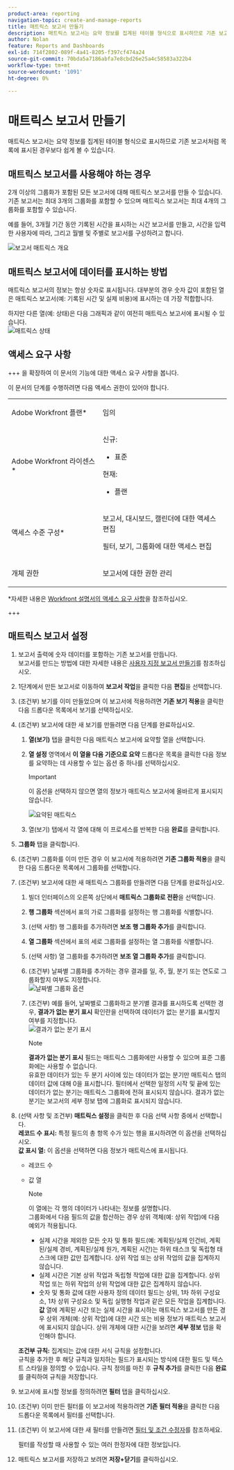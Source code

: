 ```yaml
---
product-area: reporting
navigation-topic: create-and-manage-reports
title: 매트릭스 보고서 만들기
description: 매트릭스 보고서는 요약 정보를 집계된 테이블 형식으로 표시하므로 기존 보고서처럼 목록에 표시된 경우보다 쉽게 볼 수 있습니다.
author: Nolan
feature: Reports and Dashboards
exl-id: 714f2802-089f-4a41-8205-f397cf474a24
source-git-commit: 70bda5a7186abfa7e8cbd26e25a4c58583a322b4
workflow-type: tm+mt
source-wordcount: '1091'
ht-degree: 0%

---
```


# 매트릭스 보고서 만들기

매트릭스 보고서는 요약 정보를 집계된 테이블 형식으로 표시하므로 기존 보고서처럼 목록에 표시된 경우보다 쉽게 볼 수 있습니다.

## 매트릭스 보고서를 사용해야 하는 경우

2개 이상의 그룹화가 포함된 모든 보고서에 대해 매트릭스 보고서를 만들 수 있습니다. 기존 보고서는 최대 3개의 그룹화를 포함할 수 있으며 매트릭스 보고서는 최대 4개의 그룹화를 포함할 수 있습니다.

예를 들어, 3개월 기간 동안 기록된 시간을 표시하는 시간 보고서를 만들고, 시간을 입력한 사용자에 따라, 그리고 월별 및 주별로 보고서를 구성하려고 합니다.

![보고서 매트릭스 개요](assets/report-matrix-overview-350x123.png)

## 매트릭스 보고서에 데이터를 표시하는 방법

매트릭스 보고서의 정보는 항상 숫자로 표시됩니다. 대부분의 경우 숫자 값이 포함된 열은 매트릭스 보고서(예: 기록된 시간 및 실제 비용)에 표시하는 데 가장 적합합니다.

하지만 다른 열(예: 상태)은 다음 그래픽과 같이 여전히 매트릭스 보고서에 표시될 수 있습니다.\
![매트릭스 상태](assets/report-matrix-status-350x73.png)

## 액세스 요구 사항

+++ 을 확장하여 이 문서의 기능에 대한 액세스 요구 사항을 봅니다.

이 문서의 단계를 수행하려면 다음 액세스 권한이 있어야 합니다.

<table style="table-layout:auto"> 
 <col> 
 <col> 
 <tbody> 
  <tr> 
   <td role="rowheader">Adobe Workfront 플랜*</td> 
   <td> <p>임의</p> </td> 
  </tr> 
  <tr> 
   <td role="rowheader">Adobe Workfront 라이센스*</td> 
      <td> 
      <p>신규:</p>
         <ul>
         <li><p>표준</p></li>
         </ul>
      <p>현재:</p>
         <ul>
         <li><p>플랜</p></li>
         </ul>
   </td>
  </tr> 
  <tr> 
   <td role="rowheader">액세스 수준 구성*</td> 
   <td><p>보고서, 대시보드, 캘린더에 대한 액세스 편집</p> <p>필터, 보기, 그룹화에 대한 액세스 편집</p></td> 
  </tr> 
  <tr> 
   <td role="rowheader">개체 권한</td> 
   <td> <p>보고서에 대한 권한 관리</p></td> 
  </tr> 
 </tbody> 
</table>

*자세한 내용은 [Workfront 설명서의 액세스 요구 사항](/help/quicksilver/administration-and-setup/add-users/access-levels-and-object-permissions/access-level-requirements-in-documentation.md)을 참조하십시오.

+++

## 매트릭스 보고서 설정

1. 보고서 출력에 숫자 데이터를 포함하는 기존 보고서를 만듭니다.\
   보고서를 만드는 방법에 대한 자세한 내용은 [사용자 지정 보고서 만들기](../../../reports-and-dashboards/reports/creating-and-managing-reports/create-custom-report.md)를 참조하십시오.

1. 1단계에서 만든 보고서로 이동하여 **보고서 작업**&#x200B;을 클릭한 다음 **편집**&#x200B;을 선택합니다.

1. (조건부) 보기를 이미 만들었으며 이 보고서에 적용하려면 **기존 보기 적용**&#x200B;을 클릭한 다음 드롭다운 목록에서 보기를 선택하십시오.
1. (조건부) 보고서에 대한 새 보기를 만들려면 다음 단계를 완료하십시오.

   1. **열(보기)** 탭을 클릭한 다음 매트릭스 보고서에 요약할 열을 선택합니다.
   1. **열 설정** 영역에서 **이 열을 다음 기준으로 요약** 드롭다운 목록을 클릭한 다음 정보를 요약하는 데 사용할 수 있는 옵션 중 하나를 선택하십시오.

      >[!IMPORTANT]
      >
      >이 옵션을 선택하지 않으면 열의 정보가 매트릭스 보고서에 올바르게 표시되지 않습니다.

      ![요약된 매트릭스](assets/qs-report-matrix-summarized-350x392.png)

   1. 열(보기) 탭에서 각 열에 대해 이 프로세스를 반복한 다음 **완료**&#x200B;를 클릭합니다.

1. **그룹화** 탭을 클릭합니다.
1. (조건부) 그룹화를 이미 만든 경우 이 보고서에 적용하려면 **기존 그룹화 적용**&#x200B;을 클릭한 다음 드롭다운 목록에서 그룹화를 선택합니다.
1. (조건부) 보고서에 대한 새 매트릭스 그룹화를 만들려면 다음 단계를 완료하십시오.

   1. 빌더 인터페이스의 오른쪽 상단에서 **매트릭스 그룹화로 전환**&#x200B;을 선택합니다.
   1. **행 그룹화** 섹션에서 표의 가로 그룹화를 설정하는 행 그룹화를 식별합니다.
   1. (선택 사항) 행 그룹화를 추가하려면 **보조 행 그룹화 추가**&#x200B;를 클릭합니다.
   1. **열 그룹화** 섹션에서 표의 세로 그룹화를 설정하는 열 그룹화를 식별합니다.
   1. (선택 사항) 열 그룹화를 추가하려면 **보조 열 그룹화 추가**&#x200B;를 클릭합니다.
   1. (조건부) 날짜별 그룹화를 추가하는 경우 결과를 일, 주, 월, 분기 또는 연도로 그룹화할지 여부도 지정합니다.\
      ![날짜별 그룹화 옵션](assets/qs-grouping-by-date-options-for-matrix-report-350x450.png)

   1. (조건부) 예를 들어, 날짜별로 그룹화하고 분기별 결과를 표시하도록 선택한 경우, **결과가 없는 분기 표시** 확인란을 선택하여 데이터가 없는 분기를 표시할지 여부를 지정합니다.\
      ![결과가 없는 분기 표시](assets/qs-show-quarters-with-no-results-on-matrix-report-350x175.png)

      >[!NOTE]
      >
      >**결과가 없는 분기 표시** 필드는 매트릭스 그룹화에만 사용할 수 있으며 표준 그룹화에는 사용할 수 없습니다.\
      >유효한 데이터가 있는 두 분기 사이에 있는 데이터가 없는 분기만 매트릭스 탭의 데이터 값에 대해 0을 표시합니다. 필터에서 선택한 일정의 시작 및 끝에 있는 데이터가 없는 분기는 매트릭스 그룹화에 전혀 표시되지 않습니다. 결과가 없는 분기는 보고서의 세부 정보 탭에 그룹화로 표시되지 않습니다.

1. (선택 사항 및 조건부) **매트릭스 설정**&#x200B;을 클릭한 후 다음 선택 사항 중에서 선택합니다.\
   **레코드 수 표시:** 특정 필드의 총 항목 수가 있는 행을 표시하려면 이 옵션을 선택하십시오.\
   **값 표시 열:** 이 옵션을 선택하면 다음 정보가 매트릭스에 표시됩니다.

   * 레코드 수
   * 값 열

     >[!NOTE]
     >
     >이 열에는 각 행의 데이터가 나타내는 정보를 설명합니다.\
     >그룹화에서 다음 필드의 값을 합산하는 경우 상위 객체(예: 상위 작업)에 다음 예외가 적용됩니다.
     >
     >   
     >   
     >   * 실제 시간을 제외한 모든 숫자 및 통화 필드(예: 계획된/실제 인건비, 계획된/실제 경비, 계획된/실제 원가, 계획된 시간)는 하위 태스크 및 독립형 태스크에 대한 값만 집계합니다. 상위 작업 또는 상위 작업의 값을 집계하지 않습니다.
     >   * 실제 시간은 기본 상위 작업과 독립형 작업에 대한 값을 집계합니다. 상위 작업 또는 하위 작업의 상위 작업에 대한 값은 집계하지 않습니다.
     >   * 숫자 및 통화 값에 대한 사용자 정의 데이터 필드는 상위, 1차 하위 구성요소, 1차 상위 구성요소 및 독립 실행형 작업과 같은 모든 작업을 집계합니다. **값** 열에 계획된 시간 또는 실제 시간을 표시하는 매트릭스 보고서를 만든 경우 상위 개체(예: 상위 작업)에 대한 시간 또는 비용 정보가 매트릭스 보고서에 표시되지 않습니다. 상위 개체에 대한 시간을 보려면 **세부 정보** 탭을 확인해야 합니다.
     >   
     >   
     >

   **조건부 규칙:** 집계되는 값에 대한 서식 규칙을 설정합니다.\
   규칙을 추가한 후 해당 규칙과 일치하는 필드가 표시되는 방식에 대한 필드 및 텍스트 스타일을 정의할 수 있습니다. 규칙 정의를 마친 후 **규칙 추가**&#x200B;를 클릭한 다음 **완료**&#x200B;를 클릭하여 규칙을 저장합니다.

1. 보고서에 표시할 정보를 정의하려면 **필터** 탭을 클릭하십시오.
1. (조건부) 이미 만든 필터를 이 보고서에 적용하려면 **기존 필터 적용**&#x200B;을 클릭한 다음 드롭다운 목록에서 필터를 선택합니다.
1. (조건부) 이 보고서에 대한 새 필터를 만들려면 [필터 및 조건 수정자](../../../reports-and-dashboards/reports/reporting-elements/filter-condition-modifiers.md)를 참조하세요.

   <!--
   <MadCap:conditionalText data-mc-conditions="QuicksilverOrClassic.Draft mode">
   and
   <a href="../../../reports-and-dashboards/reports/reporting-elements/advanced-filter-condition-qualifiers.md" class="MCXref xref">Advanced Filter and condition qualifiers </a>
   </MadCap:conditionalText>
   -->

   필터를 작성할 때 사용할 수 있는 여러 한정자에 대한 정보입니다.

1. 매트릭스 보고서를 저장하고 보려면 **저장+닫기**&#x200B;를 클릭하십시오.
